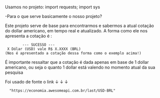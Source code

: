  Usamos no projeto:   import requests; import sys

  -Para o que serve basicamente o nosso projeto?

   Este projeto serve de base para encontrarmos e sabermos a atual cotação do dollar americano, em tempo real e atualizado.
   A forma como ele nos apresenta a cotação é :

            --- SUCESSO ---
     X Dólar (USD) vale R$ X.XXXX (BRL)
    (Nos é apresentado a cotação dessa forma como o exemplo acima!)

 É importante ressaltar que a cotação é dada apenas em base de 1 dollar americano, ou seja o quanto 1 dollar está valendo no momento atual da sua pesquisa

 Foi usado de fonte o link ↓ ↓ ↓

      "https://economia.awesomeapi.com.br/last/USD-BRL" 
